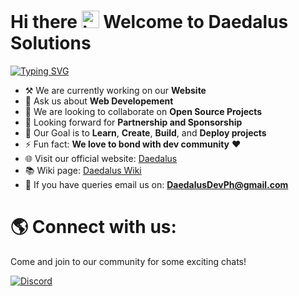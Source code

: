 <h1>Hi there <img src="https://user-images.githubusercontent.com/1303154/88677602-1635ba80-d120-11ea-84d8-d263ba5fc3c0.gif" width="28px" height="28px" alt="hi"> Welcome to Daedalus Solutions </h1>

[![Typing SVG](https://readme-typing-svg.demolab.com?font=Fira+Code&weight=600&pause=700&color=15F4EE&vCenter=true&width=685&height=20&lines=Crafting+Digital+Delights;+and+providing+solutions+for+the+Community)](https://git.io/typing-svg)

<!-- [comment]: <img alt="banner" align="center" width="100%" height="40%" src="./images/logo1.jpg" /> -->
<!-- [comment]: <img alt="banner" align="center" width="100%" height="40%" src="./images/logo2.jpg" /> -->

-    ⚒ We are currently working on our **Website**    
-   💬 Ask us about **Web Developement**
-   🤝 We are looking to collaborate on **Open Source Projects**
-   🤔 Looking forward for **Partnership and Sponsorship**
-   🎯 Our Goal is to **Learn**, **Create**, **Build**, and **Deploy projects** 
-   ⚡ Fun fact: **We love to bond with dev community** ❤️
-   🌐 Visit our official website: [Daedalus](https://daedalus.codes) 
-   📚 Wiki page: [Daedalus Wiki](https://wiki.daedalus.codes)
-   📧 If you have queries email us on: **DaedalusDevPh@gmail.com**

# 🌎 Connect with us:
Come and join to our community for some exciting chats!
<!---[![LinkedIn](https://img.shields.io/badge/name-0077B5?&logo=linkedin&logoColor=white)](https://www.linkedin.com/in/name)-->
<!---[![Instagram](https://img.shields.io/badge/name-E4405F?&logo=instagram&logoColor=white)](https://www.instagram.com/name)-->
<!---[![Facebook](https://img.shields.io/badge/name-2374E1?logo=facebook&logoColor=white)](https://www.facebook.com/name)-->
<!---[![Twitter](https://img.shields.io/badge/name-1DA1F2?&logo=twitter&logoColor=white)](https://twitter.com/name)-->
[![Discord](https://img.shields.io/badge/daedalusdev-%237289DA.svg?logo=discord&logoColor=white)](https://discord.gg/daedalusdev)

<!---# ⚙️ Tech Stacks:
<!---[![Tech Stacks](https://skillicons.dev/icons?i=react,typescript,js,html,css,vite,nextjs,webpack,dart,androidstudio,php,python,cpp,java,tailwind,sass,bootstrap,materialui,emotion,nodejs,express,mongodb,mysql,netlify,vercel,sequelize,postman,figma,git,github,githubactions,bash,vscode,md,svelte,express,vanillaJS)](https://skillicons.dev)

